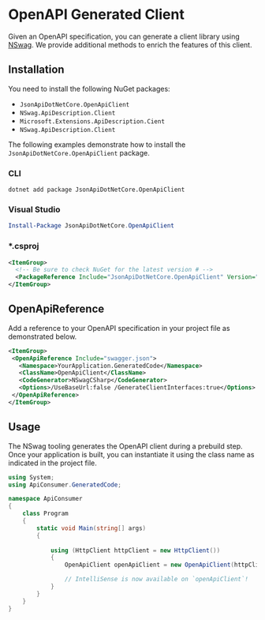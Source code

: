 # OpenAPI Generated Client

Given an OpenAPI specification, you can generate a client library using [NSwag](http://stevetalkscode.co.uk/openapireference-commands). We provide additional methods to enrich the features of this client.

## Installation

You need to install the following NuGet packages:

- `JsonApiDotNetCore.OpenApiClient`
- `NSwag.ApiDescription.Client`
- `Microsoft.Extensions.ApiDescription.Cient`
- `NSwag.ApiDescription.Client`

The following examples demonstrate how to install the `JsonApiDotNetCore.OpenApiClient` package.

### CLI

```
dotnet add package JsonApiDotNetCore.OpenApiClient
```

### Visual Studio

```powershell
Install-Package JsonApiDotNetCore.OpenApiClient
```

### *.csproj

```xml
<ItemGroup>
  <!-- Be sure to check NuGet for the latest version # -->
  <PackageReference Include="JsonApiDotNetCore.OpenApiClient" Version="4.0.0" />
</ItemGroup>
```


## OpenApiReference

Add a reference to your OpenAPI specification in your project file as demonstrated below.

```xml
<ItemGroup>
 <OpenApiReference Include="swagger.json">
   <Namespace>YourApplication.GeneratedCode</Namespace>
   <ClassName>OpenApiClient</ClassName>
   <CodeGenerator>NSwagCSharp</CodeGenerator>
   <Options>/UseBaseUrl:false /GenerateClientInterfaces:true</Options>
 </OpenApiReference>
</ItemGroup>
```


## Usage

The NSwag tooling generates the OpenAPI client during a prebuild step. Once your application is built,
you can instantiate it using the class name as indicated in the project file.

```c#
using System;
using ApiConsumer.GeneratedCode;

namespace ApiConsumer
{
    class Program
    {
        static void Main(string[] args)
        {
        
            using (HttpClient httpClient = new HttpClient())
            {
                OpenApiClient openApiClient = new OpenApiClient(httpClient);

                // IntelliSense is now available on `openApiClient`!
            }
        }
    }
}
```
